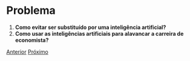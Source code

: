 # Problema

1. **Como evitar ser substituído por uma inteligência artificial?**
2. **Como usar as inteligências artificiais para alavancar a carreira de economista?**

[Anterior](contexto.md)    [Próximo](modelo.md)
